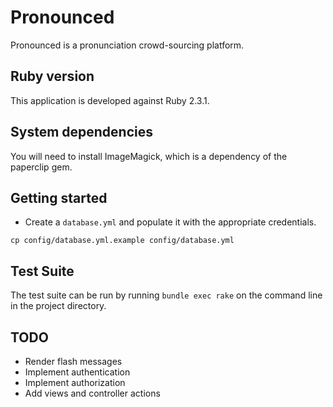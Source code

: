 # Pronounced

Pronounced is a pronunciation crowd-sourcing platform.

## Ruby version

This application is developed against Ruby 2.3.1.

## System dependencies

You will need to install ImageMagick, which is a dependency of the paperclip gem.

## Getting started

* Create a `database.yml` and populate it with the appropriate credentials.

`cp config/database.yml.example config/database.yml`

## Test Suite

The test suite can be run by running `bundle exec rake` on the command line in the project directory.

## TODO

* Render flash messages
* Implement authentication
* Implement authorization
* Add views and controller actions

